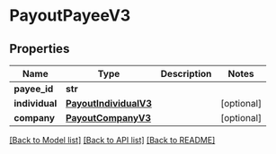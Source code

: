# PayoutPayeeV3

## Properties
Name | Type | Description | Notes
------------ | ------------- | ------------- | -------------
**payee_id** | **str** |  | 
**individual** | [**PayoutIndividualV3**](PayoutIndividualV3.md) |  | [optional] 
**company** | [**PayoutCompanyV3**](PayoutCompanyV3.md) |  | [optional] 

[[Back to Model list]](../README.md#documentation-for-models) [[Back to API list]](../README.md#documentation-for-api-endpoints) [[Back to README]](../README.md)


